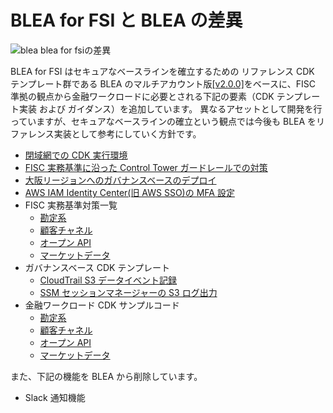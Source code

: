 # BLEA for FSI と BLEA の差異

![blea blea for fsiの差異](./images/diff-from-blea.png)

BLEA for FSI はセキュアなベースラインを確立するための リファレンス CDK テンプレート群である BLEA のマルチアカウント版[[v2.0.0]]([https://github.com/aws-samples/baseline-environment-on-aws/tree/v2.0.0])をベースに、FISC 準拠の観点から金融ワークロードに必要とされる下記の要素（CDK テンプレート実装 および ガイダンス）を追加しています。
異なるアセットとして開発を行っていますが、セキュアなベースラインの確立という観点では今後も BLEA をリファレンス実装として参考にしていく方針です。

- [閉域網での CDK 実行環境](./cdk-deployment-environment-setup.md)
- [FISC 実務基準に沿った Control Tower ガードレールでの対策](./ct-guardrails-for-fisc.md)
- [大阪リージョンへのガバナンスベースのデプロイ](./deploy-governance-base-to-osa.md)
- [AWS IAM Identity Center(旧 AWS SSO)の MFA 設定](./manual-deploy-governance-base.md#aws-iam-identity-center旧-aws-sso-の-mfa-設定手順)
- FISC 実務基準対策一覧
  - [勘定系](./reference-arc-core-banking/fisc-mapping-core-banking.md)
  - [顧客チャネル](./reference-arc-customer-channel/fisc-mapping-customer-channel.md)
  - [オープン API](./reference-arc-open-api/fisc-mapping-open-api.md)
  - [マーケットデータ](./reference-arc-market-data/fisc-mapping-market-data.md)
- ガバナンスベース CDK テンプレート
  - [CloudTrail S3 データイベント記録](./deploy-governance-base.md#7-5-オプション-他のベースラインセットアップを手動でセットアップするmc)
  - [SSM セッションマネージャーの S3 ログ出力](./manual-deploy-governance-base.md#ssm-セッションマネージャーの-s3-ログ出力を手動でセットアップ)
- 金融ワークロード CDK サンプルコード
  - [勘定系](./reference-arc-core-banking/deploy-core-banking-sample.md)
  - [顧客チャネル](./reference-arc-customer-channel/deploy-customer-channel-sample.md)
  - [オープン API](./reference-arc-open-api/deploy-open-api-sample.md)
  - [マーケットデータ](./reference-arc-market-data/deploy-market-data-sample.md)

また、下記の機能を BLEA から削除しています。

- Slack 通知機能
